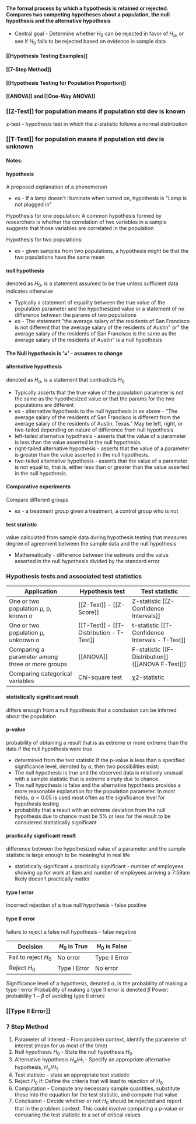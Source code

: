 #### The formal process by which a hypothesis is retained or rejected. Compares two competing hypotheses about a population, the null hypothesis and the alternative hypothesis
- Central goal - Determine whether $H_0$ can be rejected in favor of $H_a$, or see if $H_0$ fails to be rejected based on evidence in sample data

#### [[Hypothesis Testing Examples]]

#### [[7-Step Method]]

#### [[Hypothesis Testing for Population Proportion]]

#### [[ANOVA]] and [[One-Way ANOVA]]


### [[Z-Test]] for population means if population std dev is known
z-test - hypothesis test in which the z-statistic follows a normal distribution
### [[T-Test]] for population means if population std dev is unknown

#### Notes:
#### hypothesis
A proposed explanation of a phenomenon
- ex - If a lamp doesn't illuminate when turned on, hypothesis is "Lamp is not plugged in"

Hypothesis for one population:
A common hypothesis formed by researchers is whether the correlation of two variables in a sample suggests that those variables are correlated in the population

Hypothesis for two populations:
- ex - given samples from two populations, a hypothesis might be that the two populations have the same mean

#### null hypothesis
denoted as $H_0$, is a statement assumed to be true unless sufficient data indicates otherwise
- Typically a statement of equality between the true value of the population parameter and the hypothesized value or a statement of no difference between the params of two populations
- ex - The statement "the average salary of the residents of San Francisco is not different that the average salary of the residents of Austin" or" the average salary of the residents of San Francisco is the same as the average salary of the residents of Austin" is a null hypothesis
#### The Null hypothesis is '=' - assumes to change


#### alternative hypothesis
denoted as $H_a$, is a statement that contradicts $H_0$
- Typically asserts that the true value of the population parameter is not the same as the hypothesized value or that the params for the two populations are different
- ex - alternative hypothesis to the null hypothesis in ex above - "The average salary of the residents of San Francisco is different from the average salary of the residents of Austin, Texas."
May be left, right, or two-tailed depending on nature of difference from null hypothesis
- left-tailed alternative hypothesis - asserts that the value of a parameter is less than the value asserted in the null hypothesis.
- right-tailed alternative hypothesis - asserts that the value of a parameter is greater than the value asserted in the null hypothesis.
- two-tailed alternative hypothesis - asserts that the value of a parameter is not equal to, that is, either less than or greater than the value asserted in the null hypothesis.

#### Comparative experiments
Compare different groups
- ex - a treatment group given a treatment, a control group who is not

#### test statistic
value calculated from sample data during hypothesis testing that measures degree of agreement between the sample data and the null hypothesis
- Mathematically  - difference between the estimate and the value asserted in the null hypothesis divided by the standard error
### Hypothesis tests and associated test statistics

| Application                                      | Hypothesis test                          | Test statistic                                       |
| ------------------------------------------------ | ---------------------------------------- | ---------------------------------------------------- |
| One or two population μ, p, known σ              | [[Z-Test]] - [[Z-Score]]                 | Z-statistic [[Z-Confidence Intervals]]               |
| One or two population μ, unknown σ               | [[T-Test]] - [[T-Distribution - T-Test]] | t-statistic [[T-Confidence Intervals - T-Test]]      |
| Comparing a parameter among three or more groups | [[ANOVA]]                                | F-statistic [[F-Distribution]]<br>([[ANOVA F-Test]]) |
| Comparing categorical variables                  | Chi-square test                          | χ2-statistic                                         |

#### statistically significant result
differs enough from a null hypothesis that a conclusion can be inferred about the population

#### p-value
probability of obtaining a result that is as extreme or more extreme than the data if the null hypothesis were true
- determined from the test statistic
If the p-value is less than a specified significance level, denoted by $\alpha$, then two possibilities exist:
- The null hypothesis is true and the observed data is relatively unusual with a sample statistic that is extreme simply due to chance.
- The null hypothesis is false and the alternative hypothesis provides a more reasonable explanation for the population parameter.
In most fields, $\alpha=0.05$ is used most often as the significance level for hypothesis testing
- probability that a result with an extreme deviation from the null hypothesis due to chance must be 5% or less for the result to be considered statistically significant

#### practically significant result
difference between the hypothesized value of a parameter and the sample statistic is large enough to be meaningful in real life
- statistically significant $\neq$ practically significant - number of employees showing up for work at 8am and number of employees arriving a 7:59am likely doesn't practically matter

#### type I error
incorrect rejection of a true null hypothesis - false positive
#### type II error
failure to reject a false null hypothesis - false negative


| Decision             | $H_0$ is True | $H_0$ is False |
| -------------------- | ------------- | -------------- |
| Fail to reject $H_0$ | No error      | Type II Error  |
| Reject $H_0$         | Type I Error  | No error       |

Significance level of a hypothesis, denoted $\alpha$, is the probability of making a type I error
Probability of making a type II error is denoted $\beta$
Power: probability $1-\beta$ of avoiding type II errors
### [[Type II Error]]




### 7 Step Method
1. Parameter of interest - From problem context, identify the parameter of interest (mean for us most of the time)
2. Null hypothesis $H_0$ - State the null hypothesis $H_0$
3. Alternative hypothesis $H_a$/$H_1$ - Specify an appropriate alternative hypothesis, $H_a$/$H_1$
4. Test statistic - state an appropriate test statistic
5. Reject $H_0$ if: Define the criteria that will lead to rejection of $H_0$
6. Computation - Compute any necessary sample quantities, substitute those into the equation for the test statistic, and compute that value
7. Conclusion - Decide whether or not $H_0$ should be rejected and report that in the problem context. This could involve computing a p-value or comparing the test statistic to a set of critical values


